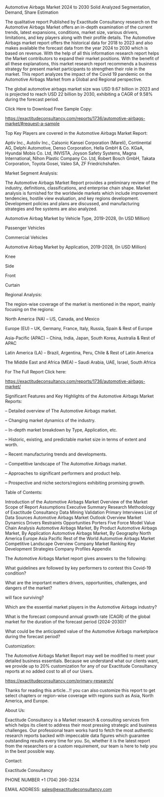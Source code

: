 Automotive Airbags Market 2024 to 2030 Solid Analyzed Segmentation, Demand, Share Estimation

The qualitative report Published by Exactitude Consultancy research on the Automotive Airbags Market offers an in-depth examination of the current trends, latest expansions, conditions, market size, various drivers, limitations, and key players along with their profile details. The Automotive Airbags market report offers the historical data for 2018 to 2023 and also makes available the forecast data from the year 2024 to 2030 which is based on revenue. With the help of all this information research report helps the Market contributors to expand their market positions. With the benefit of all these explanations, this market research report recommends a business strategy for present market participants to strengthen their role in the market. This report analyzes the impact of the Covid 19 pandemic on the Automotive Airbags Market from a Global and Regional perspective.

The global automotive airbags market size was USD 9.67 billion in 2023 and is projected to reach USD 22 billion by 2030, exhibiting a CAGR of 9.58% during the forecast period.

Click Here to Download Free Sample Copy:

https://exactitudeconsultancy.com/reports/1736/automotive-airbags-market/#request-a-sample

Top Key Players are covered in the Automotive Airbags Market Report:

Aptiv Inc., Autoliv Inc., Calsonic Kansei Corporation (Mareli), Continental AG, Delphi Automotive, Denso Corporation, Hella GmbH & Co. KGaA, Hyundai Mobis Co. Ltd, INVISTA, Joyson Safety Systems, Magna International, Nihon Plastic Company Co. Ltd, Robert Bosch GmbH, Takata Corporation, Toyota Gosei, Valeo SA, ZF Friedrichshafen.

Market Segment Analysis:

The Automotive Airbags Market Report provides a preliminary review of the industry, definitions, classifications, and enterprise chain shape. Market analysis is furnished for the worldwide markets which include improvement tendencies, hostile view evaluation, and key regions development. Development policies and plans are discussed, and manufacturing strategies and fee systems are also analyzed.

Automotive Airbag Market by Vehicle Type, 2019-2028, (In USD Million)

Passenger Vehicles

Commercial Vehicles

Automotive Airbag Market by Application, 2019-2028, (In USD Million)

Knee

Side

Front

Curtain

Regional Analysis:

The region-wise coverage of the market is mentioned in the report, mainly focusing on the regions:

North America (NA) – US, Canada, and Mexico

Europe (EU) – UK, Germany, France, Italy, Russia, Spain & Rest of Europe

Asia-Pacific (APAC) – China, India, Japan, South Korea, Australia & Rest of APAC

Latin America (LA) – Brazil, Argentina, Peru, Chile & Rest of Latin America

The Middle East and Africa (MEA) – Saudi Arabia, UAE, Israel, South Africa

For The Full Report Click here:

https://exactitudeconsultancy.com/reports/1736/automotive-airbags-market/

Significant Features and Key Highlights of the Automotive Airbags Market Reports:

– Detailed overview of The Automotive Airbags market.

– Changing market dynamics of the industry.

– In-depth market breakdown by Type, Application, etc.

– Historic, existing, and predictable market size in terms of extent and worth.

– Recent manufacturing trends and developments.

– Competitive landscape of The Automotive Airbags market.

– Approaches to significant performers and product help.

– Prospective and niche sectors/regions exhibiting promising growth.

Table of Contents:

Introduction of the Automotive Airbags Market
Overview of the Market
Scope of Report
Assumptions
Executive Summary
Research Methodology of Exactitude Consultancy
Data Mining
Validation
Primary Interviews
List of Data Sources
Automotive Airbags Market Outlook
Overview
Market Dynamics
Drivers
Restraints
Opportunities
Porters Five Force Model
Value Chain Analysis
Automotive Airbags Market, By Product
Automotive Airbags Market, By Application
Automotive Airbags Market, By Geography
North America
Europe
Asia Pacific
Rest of the World
Automotive Airbags Market Competitive Landscape
Overview
Company Market Ranking
Key Development Strategies
Company Profiles
Appendix

The Automotive Airbags Market report gives answers to the following:

What guidelines are followed by key performers to contest this Covid-19 condition?

What are the important matters drivers, opportunities, challenges, and dangers of the market?

will face surviving?

Which are the essential market players in the Automotive Airbags industry?

What is the forecast compound annual growth rate (CAGR) of the global market for the duration of the forecast period (2024-2030)?

What could be the anticipated value of the Automotive Airbags marketplace during the forecast period?

Customization:

The Automotive Airbags Market Report may well be modified to meet your detailed business essentials. Because we understand what our clients want, we provide up to 20% customization for any of our Exactitude Consultancy reports at no added cost to all of our Users.

https://exactitudeconsultancy.com/primary-research/

Thanks for reading this article...!! you can also customize this report to get select chapters or region-wise coverage with regions such as Asia, North America, and Europe.

About Us:

Exactitude Consultancy is a Market research & consulting services firm which helps its client to address their most pressing strategic and business challenges. Our professional team works hard to fetch the most authentic research reports backed with impeccable data figures which guarantee outstanding results every time for you. So, whether it is the latest report from the researchers or a custom requirement, our team is here to help you in the best possible way.

Contact:

Exactitude Consultancy

PHONE NUMBER +1 (704) 266-3234

EMAIL ADDRESS: sales@exactitudeconsultancy.com  

